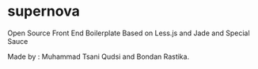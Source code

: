 supernova
=========

Open Source Front End Boilerplate Based on Less.js and Jade and Special Sauce

Made by : Muhammad Tsani Qudsi and Bondan Rastika.
